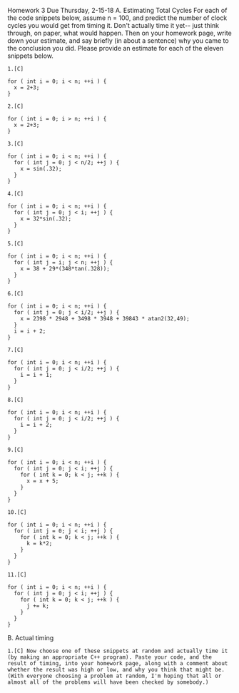 Homework 3   Due Thursday, 2-15-18
A. Estimating Total Cycles
For each of the code snippets below, assume n = 100, and predict the number of clock cycles you would get from timing it. Don't actually time it yet-- just think through, on paper, what would happen. Then on your homework page, write down your estimate, and say briefly (in about a sentence) why you came to the conclusion you did. Please provide an estimate for each of the eleven snippets below.

    1.[C]

    for ( int i = 0; i < n; ++i ) {
      x = 2+3;
    }

    2.[C]

    for ( int i = 0; i > n; ++i ) {
      x = 2+3;
    }

    3.[C]

    for ( int i = 0; i < n; ++i ) {
      for ( int j = 0; j < n/2; ++j ) {
        x = sin(.32);
      }
    }

    4.[C]

    for ( int i = 0; i < n; ++i ) {
      for ( int j = 0; j < i; ++j ) {
        x = 32*sin(.32);
      }
    }

    5.[C]

    for ( int i = 0; i < n; ++i ) {
      for ( int j = i; j < n; ++j ) {
        x = 38 + 29*(348*tan(.328));
      }
    }

    6.[C]

    for ( int i = 0; i < n; ++i ) {
      for ( int j = 0; j < i/2; ++j ) {
        x = 2398 * 2948 + 3498 * 3948 + 39843 * atan2(32,49);
      }
      i = i + 2;
    }

    7.[C]

    for ( int i = 0; i < n; ++i ) {
      for ( int j = 0; j < i/2; ++j ) {
        i = i + 1;
      }
    }

    8.[C]

    for ( int i = 0; i < n; ++i ) {
      for ( int j = 0; j < i/2; ++j ) {
        i = i + 2;
      }
    }

    9.[C]

    for ( int i = 0; i < n; ++i ) {
      for ( int j = 0; j < i; ++j ) {
        for ( int k = 0; k < j; ++k ) {
          x = x + 5;
        }
      }
    }

    10.[C]

    for ( int i = 0; i < n; ++i ) {
      for ( int j = 0; j < i; ++j ) {
        for ( int k = 0; k < j; ++k ) {
          k = k*2;
        }
      }
    }

    11.[C]

    for ( int i = 0; i < n; ++i ) {
      for ( int j = 0; j < i; ++j ) {
        for ( int k = 0; k < j; ++k ) {
          j += k;
        }
      }
    }

B. Actual timing

    1.[C] Now choose one of these snippets at random and actually time it (by making an appropriate C++ program). Paste your code, and the result of timing, into your homework page, along with a comment about whether the result was high or low, and why you think that might be. (With everyone choosing a problem at random, I'm hoping that all or almost all of the problems will have been checked by somebody.)